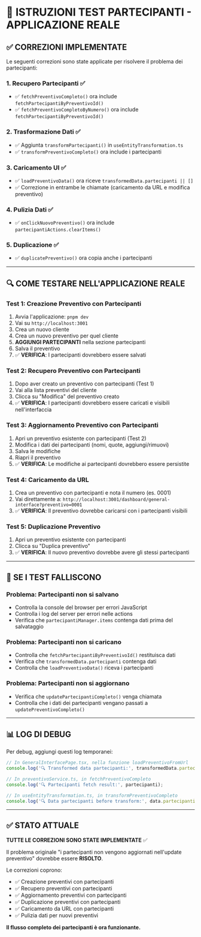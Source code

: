 # 🧪 ISTRUZIONI TEST PARTECIPANTI - APPLICAZIONE REALE

## ✅ CORREZIONI IMPLEMENTATE

Le seguenti correzioni sono state applicate per risolvere il problema dei partecipanti:

### 1. **Recupero Partecipanti** ✅
- ✅ `fetchPreventivoCompleto()` ora include `fetchPartecipantiByPreventivoId()`
- ✅ `fetchPreventivoCompletoByNumero()` ora include `fetchPartecipantiByPreventivoId()`

### 2. **Trasformazione Dati** ✅
- ✅ Aggiunta `transformPartecipanti()` in `useEntityTransformation.ts`
- ✅ `transformPreventivoCompleto()` ora include i partecipanti

### 3. **Caricamento UI** ✅
- ✅ `loadPreventivoData()` ora riceve `transformedData.partecipanti || []`
- ✅ Correzione in entrambe le chiamate (caricamento da URL e modifica preventivo)

### 4. **Pulizia Dati** ✅
- ✅ `onClickNuovoPreventivo()` ora include `partecipantiActions.clearItems()`

### 5. **Duplicazione** ✅
- ✅ `duplicatePreventivo()` ora copia anche i partecipanti

---

## 🔍 COME TESTARE NELL'APPLICAZIONE REALE

### **Test 1: Creazione Preventivo con Partecipanti**
1. Avvia l'applicazione: `pnpm dev`
2. Vai su `http://localhost:3001`
3. Crea un nuovo cliente
4. Crea un nuovo preventivo per quel cliente
5. **AGGIUNGI PARTECIPANTI** nella sezione partecipanti
6. Salva il preventivo
7. ✅ **VERIFICA**: I partecipanti dovrebbero essere salvati

### **Test 2: Recupero Preventivo con Partecipanti**
1. Dopo aver creato un preventivo con partecipanti (Test 1)
2. Vai alla lista preventivi del cliente
3. Clicca su "Modifica" del preventivo creato
4. ✅ **VERIFICA**: I partecipanti dovrebbero essere caricati e visibili nell'interfaccia

### **Test 3: Aggiornamento Preventivo con Partecipanti**
1. Apri un preventivo esistente con partecipanti (Test 2)
2. Modifica i dati dei partecipanti (nomi, quote, aggiungi/rimuovi)
3. Salva le modifiche
4. Riapri il preventivo
5. ✅ **VERIFICA**: Le modifiche ai partecipanti dovrebbero essere persistite

### **Test 4: Caricamento da URL**
1. Crea un preventivo con partecipanti e nota il numero (es. 0001)
2. Vai direttamente a: `http://localhost:3001/dashboard/general-interface?preventivo=0001`
3. ✅ **VERIFICA**: Il preventivo dovrebbe caricarsi con i partecipanti visibili

### **Test 5: Duplicazione Preventivo**
1. Apri un preventivo esistente con partecipanti
2. Clicca su "Duplica preventivo"
3. ✅ **VERIFICA**: Il nuovo preventivo dovrebbe avere gli stessi partecipanti

---

## 🐛 SE I TEST FALLISCONO

### **Problema: Partecipanti non si salvano**
- Controlla la console del browser per errori JavaScript
- Controlla i log del server per errori nelle actions
- Verifica che `partecipantiManager.items` contenga dati prima del salvataggio

### **Problema: Partecipanti non si caricano**
- Controlla che `fetchPartecipantiByPreventivoId()` restituisca dati
- Verifica che `transformedData.partecipanti` contenga dati
- Controlla che `loadPreventivoData()` riceva i partecipanti

### **Problema: Partecipanti non si aggiornano**
- Verifica che `updatePartecipantiCompleto()` venga chiamata
- Controlla che i dati dei partecipanti vengano passati a `updatePreventivoCompleto()`

---

## 📊 LOG DI DEBUG

Per debug, aggiungi questi log temporanei:

```typescript
// In GeneralInterfacePage.tsx, nella funzione loadPreventivoFromUrl
console.log('🔍 Transformed data partecipanti:', transformedData.partecipanti);

// In preventivoService.ts, in fetchPreventivoCompleto
console.log('🔍 Partecipanti fetch result:', partecipanti);

// In useEntityTransformation.ts, in transformPreventivoCompleto
console.log('🔍 Data partecipanti before transform:', data.partecipanti);
```

---

## ✅ STATO ATTUALE

**TUTTE LE CORREZIONI SONO STATE IMPLEMENTATE** ✅

Il problema originale "i partecipanti non vengono aggiornati nell'update preventivo" dovrebbe essere **RISOLTO**.

Le correzioni coprono:
- ✅ Creazione preventivi con partecipanti
- ✅ Recupero preventivi con partecipanti  
- ✅ Aggiornamento preventivi con partecipanti
- ✅ Duplicazione preventivi con partecipanti
- ✅ Caricamento da URL con partecipanti
- ✅ Pulizia dati per nuovi preventivi

**Il flusso completo dei partecipanti è ora funzionante.**
